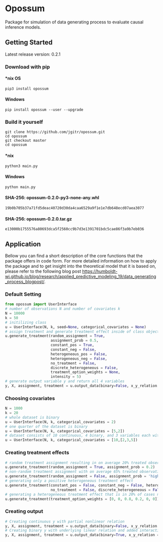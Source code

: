 
# Opossum 
Package for simulation of data generating process to evaluate causal inference models.

## Getting Started
Latest release version: 0.2.1

### Download with pip

#### *nix OS
`pip3 install opossum`

#### Windows
`pip install opossum --user --upgrade`

### Build it yourself
`git clone https://github.com/jgitr/opossum.git`  
`cd opossum`  
`git checkout master`  
`cd opossum`  

#### *nix
`python3 main.py`

#### Windows
`python main.py`

#### SHA-256: opossum-0.2.0-py3-none-any.whl 
`19b0b705b37a71fd5deac40720d30da4caa6529a9f1e1e7db648ecd07aea3077`

#### SHA-256: opossum-0.2.0.tar.gz 
`e13000b1755576a80693dca5f2560cc9b7d3e1391701bdc5cae86f3a9b7eb036`

## Application
Bellow you can find a short description of the core functions that the package offers in code form. For more detailed information on how to apply the package and to get insight into the theoretical model that it is based on, please refer to the following blog post https://humboldt-wi.github.io/blog/research/applied_predictive_modeling_19/data_generating_process_blogpost/.

### Default Setting


```python
from opossum import UserInterface
# number of observations N and number of covariates k
N = 10000
k = 50
# initilizing class
u = UserInterface(N, k, seed=None, categorical_covariates = None)
# assign treatment and generate treatment effect inside of class object
u.generate_treatment(random_assignment = True, 
                     assignment_prob = 0.5, 
                     constant_pos = True, 
                     constant_neg = False,
                     heterogeneous_pos = False, 
                     heterogeneous_neg = False, 
                     no_treatment = False, 
                     discrete_heterogeneous = False,
                     treatment_option_weights = None, 
                     intensity = 5)
# generate output variable y and return all 4 variables
y, X, assignment, treatment = u.output_data(binary=False, x_y_relation = 'partial_nonlinear_simple')
```

### Choosing covariates


```python
N = 1000
k = 20
# whole dataset is binary
u = UserInterface(N, k, categorical_covariates = 2)
# one quarter of the dataset is binary
u = UserInterface(N, k, categorical_covariates = [5,2])
# dataset consists of 10 continuous, 4 binary, and 3 variables each with 3 and 5 categories respectively 
u = UserInterface(N, k, categorical_covariates = [10,[2,3,5])
```

### Creating treatment effects


```python
# random treatment assignment resulting in on average 20% treated observations 
u.generate_treatment(random_assignment = True, assignment_prob = 0.2)
# non-random treatment assignment with on average 65% treated observations
u.generate_treatment(random_assignment = False, assignment_prob = 'high')
# generating only a positive heterogeneous treatment effect
u.generate_treatment(constant_pos = False, constant_neg = False, heterogeneous_pos = True, heterogeneous_neg = False, 
                     no_treatment = False, discrete_heterogeneous = False)
# generating a heterogeneous treatment effect that is in 20% of cases negative and 80% positive
u.generate_treatment(treatment_option_weights = [0, 0, 0.8, 0.2, 0, 0]) 
```

### Creating output


```python
# Creating continuous y with partial nonlinear relation 
y, X, assignment, treatment = u.output_data(binary=False, x_y_relation = 'partial_nonlinear_simple')
# Creating binary y with underlying linear relation and added interaction terms of X
y, X, assignment, treatment = u.output_data(binary=True, x_y_relation = 'linear_interaction')
```

